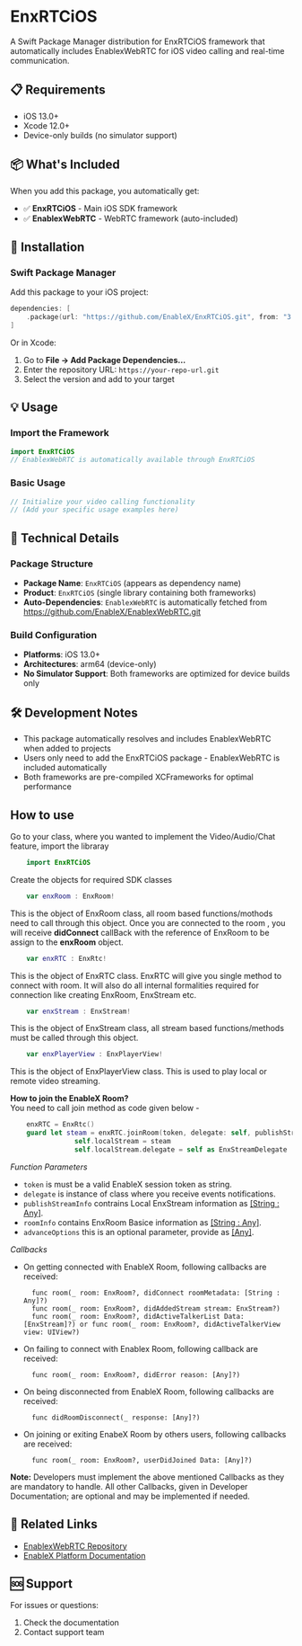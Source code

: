 # EnxRTCiOS

A Swift Package Manager distribution for EnxRTCiOS framework that automatically includes EnablexWebRTC for iOS video calling and real-time communication.

## 📋 Requirements

- iOS 13.0+
- Xcode 12.0+
- Device-only builds (no simulator support)

## 📦 What's Included

When you add this package, you automatically get:
- ✅ **EnxRTCiOS** - Main iOS SDK framework
- ✅ **EnablexWebRTC** - WebRTC framework (auto-included)

## 🚀 Installation

### Swift Package Manager

Add this package to your iOS project:

```swift
dependencies: [
    .package(url: "https://github.com/EnableX/EnxRTCiOS.git", from: "3.1.4")
]
```

Or in Xcode:
1. Go to **File → Add Package Dependencies...**
2. Enter the repository URL: `https://your-repo-url.git`
3. Select the version and add to your target

## 💡 Usage

### Import the Framework

```swift
import EnxRTCiOS
// EnablexWebRTC is automatically available through EnxRTCiOS
```

### Basic Usage

```swift
// Initialize your video calling functionality
// (Add your specific usage examples here)
```

## 🔧 Technical Details

### Package Structure
- **Package Name**: `EnxRTCiOS` (appears as dependency name)
- **Product**: `EnxRTCiOS` (single library containing both frameworks)
- **Auto-Dependencies**: `EnablexWebRTC` is automatically fetched from https://github.com/EnableX/EnablexWebRTC.git

### Build Configuration
- **Platforms**: iOS 13.0+
- **Architectures**: arm64 (device-only)
- **No Simulator Support**: Both frameworks are optimized for device builds only

## 🛠 Development Notes

- This package automatically resolves and includes EnablexWebRTC when added to projects
- Users only need to add the EnxRTCiOS package - EnablexWebRTC is included automatically
- Both frameworks are pre-compiled XCFrameworks for optimal performance

## How to use

Go to your class, where you wanted to implement the Video/Audio/Chat feature, import the libraray
```swift
    import EnxRTCiOS
```
Create the objects for required SDK classes

```swift
    var enxRoom : EnxRoom!
```
This is the object of EnxRoom class, all room based functions/mothods need to call through this object. Once you are connected to the room , you will receive **didConnect** callBack with the reference of EnxRoom to be assign to the **enxRoom** object.
```swift
    var enxRTC : EnxRtc!
```
This is the object of EnxRTC class. EnxRTC will give you single method to connect with room. It will also do all internal formalities required for connection like creating EnxRoom, EnxStream etc.

```swift
    var enxStream : EnxStream!
```
This is the object of EnxStream class, all stream based functions/methods must be called through this object.

```swift
    var enxPlayerView : EnxPlayerView!
```
This is the object of EnxPlayerView class. This is used to play local or remote video streaming.

**How to join the EnableX Room?**   
You need to call join method as code given below - 

```swift
    enxRTC = EnxRtc()
    guard let steam = enxRTC.joinRoom(token, delegate: self, publishStreamInfo: localStreamInfo, roomInfo: roomInfo , advanceOptions: nil) else{return}
                self.localStream = steam
                self.localStream.delegate = self as EnxStreamDelegate
```
*Function Parameters*

- `token` is must be a valid EnableX session token as string.
- `delegate` is instance of class where you receive events notifications.
- `publishStreamInfo` contrains Local EnxStream information as [[String : Any]](https://developer.enablex.io/docs/references/sdks/video-sdk/ios-sdk/stream-configuration/content/local-stream/).
- `roomInfo` contains EnxRoom Basice information as [[String : Any]](https://developer.enablex.io/docs/references/sdks/video-sdk/ios-sdk/room-connection/index/).
- `advanceOptions` this is an optional parameter, provide as [[Any]](https://developer.enablex.io/docs/references/sdks/video-sdk/ios-sdk/room-connection/index/).

*Callbacks* 

- On getting connected with EnableX Room, following callbacks are received:

        func room(_ room: EnxRoom?, didConnect roomMetadata: [String : Any]?)
        func room(_ room: EnxRoom?, didAddedStream stream: EnxStream?)
        func room(_ room: EnxRoom?, didActiveTalkerList Data: [EnxStream]?) or func room(_ room: EnxRoom?, didActiveTalkerView view: UIView?)

- On failing to connect with Enablex Room, following callback are received:

        func room(_ room: EnxRoom?, didError reason: [Any]?)

- On being disconnected from EnableX Room, following callbacks are received:

        func didRoomDisconnect(_ response: [Any]?)

- On joining or exiting EnabeX Room by others users, following callbacks are received:

        func room(_ room: EnxRoom?, userDidJoined Data: [Any]?)
    
**Note:** Developers must implement the above mentioned Callbacks as they are mandatory to handle. All other Callbacks, given in Developer Documentation; are optional and may be implemented if needed.


## 🔗 Related Links

- [EnablexWebRTC Repository](https://github.com/EnableX/EnablexWebRTC.git)
- [EnableX Platform Documentation](https://developer.enablex.io/docs/references/sdks/video-sdk/ios-sdk/index/)

## 🆘 Support

For issues or questions:
1. Check the documentation
2. Contact support team
